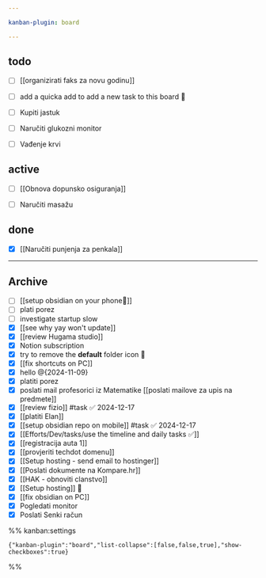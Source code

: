 ```yaml
---

kanban-plugin: board

---
```


## todo

- [ ] [[organizirati faks za novu godinu]]
- [ ] add a quicka add to add a new task to this board 🔲
- [ ] Kupiti jastuk
- [ ] Naručiti glukozni monitor
- [ ] Vađenje krvi


## active

- [ ] [[Obnova dopunsko osiguranja]]
- [ ] Naručiti masažu


## done

- [x] [[Naručiti punjenja za penkala]]


***

## Archive

- [ ] [[setup obsidian on your phone📱]]
- [ ] plati porez
- [ ] investigate startup slow
- [x] [[see why yay won't update]]
- [x] [[review Hugama studio]]
- [x] Notion subscription
- [x] try to remove the **default** folder icon 📁
- [x] [[fix shortcuts on PC]]
- [x] hello @{2024-11-09}
- [x] platiti porez
- [x] poslati mail profesorici iz Matematike [[poslati mailove za upis na predmete]]
- [x] [[review fizio]] #task ✅ 2024-12-17
- [x] [[platiti Elan]]
- [x] [[setup obsidian repo on mobile]] #task ✅ 2024-12-17
- [x] [[Efforts/Dev/tasks/use the timeline and daily tasks ✅]]
- [x] [[registracija auta 1]]
- [x] [[provjeriti techdot domenu]]
- [x] [[Setup hosting - send email to hostinger]]
- [x] [[Poslati dokumente na Kompare.hr]]
- [x] [[HAK - obnoviti clanstvo]]
- [x] [[Setup hosting]] 📡
- [x] [[fix obsidian on PC]]
- [x] Pogledati monitor
- [x] Poslati Senki račun

%% kanban:settings
```
{"kanban-plugin":"board","list-collapse":[false,false,true],"show-checkboxes":true}
```
%%